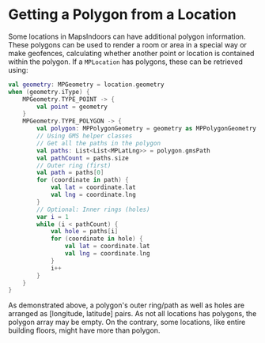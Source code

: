 # Getting a Polygon from a Location

Some locations in MapsIndoors can have additional polygon information. These polygons can be used to render a room or area in a special way or make geofences, calculating whether another point or location is contained within the polygon. If a `MPLocation` has polygons, these can be retrieved using:

```kotlin
val geometry: MPGeometry = location.geometry
when (geometry.iType) {
    MPGeometry.TYPE_POINT -> {
        val point = geometry
    }
    MPGeometry.TYPE_POLYGON -> {
        val polygon: MPPolygonGeometry = geometry as MPPolygonGeometry
        // Using GMS helper classes
        // Get all the paths in the polygon
        val paths: List<List<MPLatLng>> = polygon.gmsPath
        val pathCount = paths.size
        // Outer ring (first)
        val path = paths[0]
        for (coordinate in path) {
            val lat = coordinate.lat
            val lng = coordinate.lng
        }
        // Optional: Inner rings (holes)
        var i = 1
        while (i < pathCount) {
            val hole = paths[i]
            for (coordinate in hole) {
                val lat = coordinate.lat
                val lng = coordinate.lng
            }
            i++
        }
    }
}
```

As demonstrated above, a polygon's outer ring/path as well as holes are arranged as \[longitude, latitude] pairs. As not all locations has polygons, the polygon array may be empty. On the contrary, some locations, like entire building floors, might have more than polygon.
